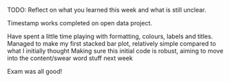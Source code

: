 TODO: Reflect on what you learned this week and what is still unclear.

Timestamp works completed on open data project.

Have spent a little time playing with formatting, colours, labels and titles.
Managed to make my first stacked bar plot, relatively simple compared to what I initially thought
Making sure this initial code is robust, aiming to move into the content/swear word stuff next week

Exam was all good!